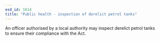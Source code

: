 ```yaml
---
esd_id: 1614
title: "Public health - inspection of derelict petrol tanks"
---
```


An officer authorised by a local authority may inspect derelict petrol tanks to ensure their compliance with the Act.

